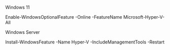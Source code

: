Windows 11

Enable-WindowsOptionalFeature -Online -FeatureName Microsoft-Hyper-V-All


Windows Server

Install-WindowsFeature -Name Hyper-V -IncludeManagementTools -Restart
